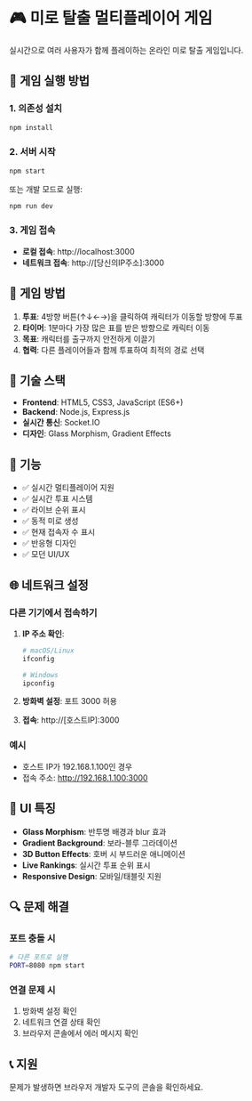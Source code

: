 # 🎮 미로 탈출 멀티플레이어 게임

실시간으로 여러 사용자가 함께 플레이하는 온라인 미로 탈출 게임입니다.

## 🚀 게임 실행 방법

### 1. 의존성 설치
```bash
npm install
```

### 2. 서버 시작
```bash
npm start
```

또는 개발 모드로 실행:
```bash
npm run dev
```

### 3. 게임 접속
- **로컬 접속**: http://localhost:3000
- **네트워크 접속**: http://[당신의IP주소]:3000

## 🎯 게임 방법

1. **투표**: 4방향 버튼(↑↓←→)을 클릭하여 캐릭터가 이동할 방향에 투표
2. **타이머**: 1분마다 가장 많은 표를 받은 방향으로 캐릭터 이동
3. **목표**: 캐릭터를 출구까지 안전하게 이끌기
4. **협력**: 다른 플레이어들과 함께 투표하여 최적의 경로 선택

## 🔧 기술 스택

- **Frontend**: HTML5, CSS3, JavaScript (ES6+)
- **Backend**: Node.js, Express.js
- **실시간 통신**: Socket.IO
- **디자인**: Glass Morphism, Gradient Effects

## 📱 기능

- ✅ 실시간 멀티플레이어 지원
- ✅ 실시간 투표 시스템
- ✅ 라이브 순위 표시
- ✅ 동적 미로 생성
- ✅ 현재 접속자 수 표시
- ✅ 반응형 디자인
- ✅ 모던 UI/UX

## 🌐 네트워크 설정

### 다른 기기에서 접속하기

1. **IP 주소 확인**:
   ```bash
   # macOS/Linux
   ifconfig
   
   # Windows
   ipconfig
   ```

2. **방화벽 설정**: 포트 3000 허용

3. **접속**: http://[호스트IP]:3000

### 예시
- 호스트 IP가 192.168.1.100인 경우
- 접속 주소: http://192.168.1.100:3000

## 🎨 UI 특징

- **Glass Morphism**: 반투명 배경과 blur 효과
- **Gradient Background**: 보라-블루 그라데이션
- **3D Button Effects**: 호버 시 부드러운 애니메이션
- **Live Rankings**: 실시간 투표 순위 표시
- **Responsive Design**: 모바일/태블릿 지원

## 🔍 문제 해결

### 포트 충돌 시
```bash
# 다른 포트로 실행
PORT=8080 npm start
```

### 연결 문제 시
1. 방화벽 설정 확인
2. 네트워크 연결 상태 확인
3. 브라우저 콘솔에서 에러 메시지 확인

## 📞 지원

문제가 발생하면 브라우저 개발자 도구의 콘솔을 확인하세요.
